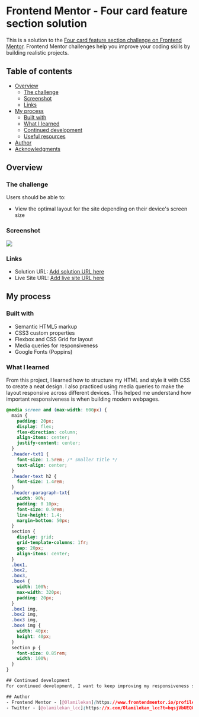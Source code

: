 # Frontend Mentor - Four card feature section solution

This is a solution to the [Four card feature section challenge on Frontend Mentor](https://www.frontendmentor.io/challenges/four-card-feature-section-weK1eFYK). Frontend Mentor challenges help you improve your coding skills by building realistic projects. 

## Table of contents

- [Overview](#overview)
  - [The challenge](#the-challenge)
  - [Screenshot](#screenshot)
  - [Links](#links)
- [My process](#my-process)
  - [Built with](#built-with)
  - [What I learned](#what-i-learned)
  - [Continued development](#continued-development)
  - [Useful resources](#useful-resources)
- [Author](#author)
- [Acknowledgments](#acknowledgments)


## Overview

### The challenge

Users should be able to:

- View the optimal layout for the site depending on their device's screen size

### Screenshot
![](./screenshot.jpg)

### Links
- Solution URL: [Add solution URL here](https://your-solution-url.com)
- Live Site URL: [Add live site URL here](https://your-live-site-url.com)


## My process

### Built with
- Semantic HTML5 markup
- CSS3 custom properties
- Flexbox and CSS Grid for layout
- Media queries for responsiveness
- Google Fonts (Poppins)

### What I learned
From this project, I learned how to structure my HTML and style it with CSS to create a neat design. I also practiced using media queries to make the layout responsive across different devices. This helped me understand how important responsiveness is when building modern webpages.

```css
@media screen and (max-width: 600px) {
  main {
    padding: 20px;
    display: flex;
    flex-direction: column;
    align-items: center;
    justify-content: center;
  }
  .header-txt1 {
    font-size: 1.5rem; /* smaller title */
    text-align: center;
  }
  .header-text h2 {
    font-size: 1.4rem;
  }
  .header-paragraph-txt{
    width: 90%;
    padding: 0 10px;
    font-size: 0.9rem;
    line-height: 1.4;
    margin-bottom: 50px;
  }
  section {
    display: grid;
    grid-template-columns: 1fr;
    gap: 20px;
    align-items: center;
  }
  .box1,
  .box2,
  .box3,
  .box4 {
    width: 100%;
    max-width: 320px;
    padding: 20px;
  }
  .box1 img,
  .box2 img,
  .box3 img,
  .box4 img {
    width: 40px;
    height: 40px;
  }
  section p {
    font-size: 0.85rem;
    width: 100%;
  }
}

## Continued development
For continued development, I want to keep improving my responsiveness skills by practicing how layouts adapt across different screen sizes. I also plan to refine my use of media queries, experimenting with multiple breakpoints to make designs smoother and more consistent. Additionally, I’d like to focus more on accessibility and clean code practices, ensuring that my projects are both user friendly and maintainable.

## Author
- Frontend Mentor - [@Olamilekan](https://www.frontendmentor.io/profile/OlamilekanAdewuyi)
- Twitter - [@olamilekan_lcc](https://x.com/Olamilekan_lcc?t=bqsjVbUEQQjksZTp4RRb_Q&s=09)
